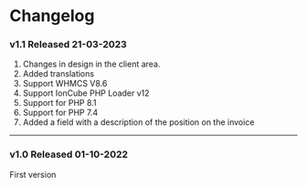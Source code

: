 # Changelog

### v1.1 Released 21-03-2023

1. Changes in design in the client area.
2. Added translations
3. Support WHMCS V8.6
4. Support IonCube PHP Loader v12
5. Support for PHP 8.1
6. Support for PHP 7.4
7. Added a field with a description of the position on the invoice

- - - - - -

### v1.0 Released 01-10-2022

First version
